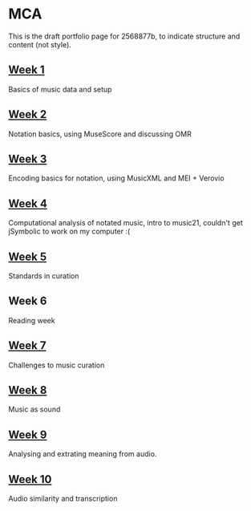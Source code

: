 # MCA
This is the draft portfolio page for 2568877b, to indicate structure and content (not style).

## [Week 1](static/week1.md)
Basics of music data and setup
## [Week 2](static/week2.md)
Notation basics, using MuseScore and discussing OMR
## [Week 3](static/week3.md)
Encoding basics for notation, using MusicXML and MEI + Verovio
## [Week 4](static/week4.md)
Computational analysis of notated music, intro to music21, couldn't get jSymbolic to work on my computer :(
## [Week 5](static/week5.md)
Standards in curation
## Week 6
Reading week
## [Week 7](static/week7.md)
Challenges to music curation
## [Week 8](static/week8.md)
Music as sound    
## [Week 9](static/week9.md) 
Analysing and extrating meaning from audio. 
## [Week 10](static/week10.md)  
Audio similarity and transcription